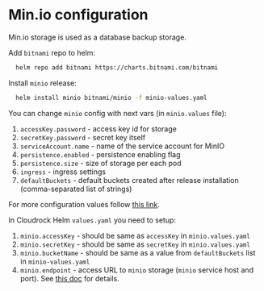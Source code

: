 # Min.io configuration

Min.io storage is used as a database backup storage.

Add `bitnami` repo to helm:

```bash
  helm repo add bitnami https://charts.bitnami.com/bitnami
```

Install `minio` release:

```bash
  helm install minio bitnami/minio -f minio-values.yaml
```

You can change `minio` config with next vars (in `minio.values` file):

1. `accessKey.password` - access key id for storage
1. `secretKey.password` - secret key itself
1. `serviceAccount.name` - name of the service account for MinIO
1. `persistence.enabled` - persistence enabling flag
1. `persistence.size` - size of storage per each pod
1. `ingress` - ingress settings
1. `defaultBuckets` - default buckets created after
    release installation (comma-separated list of strings)

For more configuration values follow [this link](https://github.com/bitnami/charts/tree/master/bitnami/minio#parameters).

In Cloudrock Helm `values.yaml` you need to setup:

1. `minio.accessKey` - should be same as `accessKey` in `minio.values.yaml`
1. `minio.secretKey` - should be same as `secretKey` in `minio.values.yaml`
1. `minio.bucketName` - should be same as a value from `defaultBuckets` list in `minio-values.yaml`
1. `minio.endpoint` - access URL to `minio` storage
    (`minio` service host and port). See [this doc](service-endpoint.md) for details.
